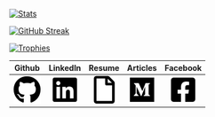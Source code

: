 [![Stats](https://github-readme-stats.vercel.app/api?username=DerekRoberts&theme=algolia&show_icons=true)](https://github.com/DerekRoberts)

[![GitHub Streak](https://github-readme-streak-stats.herokuapp.com/?user=DerekRoberts&theme=algolia)](https://github.com/DerekRoberts)

[![Trophies](https://github-profile-trophy.vercel.app/?username=DerekRoberts&column=-1&theme=algolia&rank=-C,-B)](https://github.com/DerekRoberts/github-profile-trophy)

Github | LinkedIn | Resume | Articles | Facebook
:-: | :-: | :-: | :-: | :-:
[![github](.images/github.png)](https://github.com/DerekRoberts) | [![linkedin](.images/linkedin.png)](https://www.linkedin.com/in/derekroberts) | [![resume](.images/file.png)](https://docs.google.com/document/d/1n7aJWhlX8gQZX0L8HEi4P_iazfXE7WUVNmDLM-8vIN8) | [![medium](.images/medium.png)](https://derek-roberts.medium.com) | [![facebook](.images/facebook.png)](https://www.facebook.com/DerekTARoberts)
